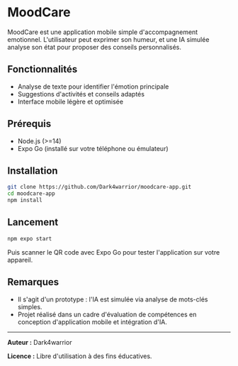 # MoodCare

MoodCare est une application mobile simple d'accompagnement emotionnel.
L'utilisateur peut exprimer son humeur, et une IA simulée analyse son état pour proposer des conseils personnalisés.

## Fonctionnalités
- Analyse de texte pour identifier l'émotion principale
- Suggestions d'activités et conseils adaptés
- Interface mobile légère et optimisée

## Prérequis
- Node.js (>=14)
- Expo Go (installé sur votre téléphone ou émulateur)

## Installation
```bash
git clone https://github.com/Dark4warrior/moodcare-app.git
cd moodcare-app
npm install
```

## Lancement
```bash
npm expo start
```
Puis scanner le QR code avec Expo Go pour tester l'application sur votre appareil.

## Remarques
- Il s'agit d'un prototype : l'IA est simulée via analyse de mots-clés simples.
- Projet réalisé dans un cadre d'évaluation de compétences en conception d'application mobile et intégration d'IA.

---

**Auteur :** Dark4warrior

**Licence :** Libre d'utilisation à des fins éducatives.
